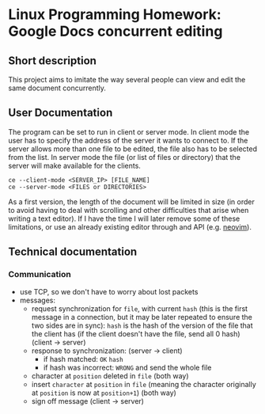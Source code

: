 # Linux Programming Homework: Google Docs concurrent editing

## Short description

This project aims to imitate the way several people can view and edit the same document concurrently.

## User Documentation

The program can be set to run in client or server mode. In client mode the user has to specify the address of the server it wants to connect to. If the server allows more than one file to be edited, the file also has to be selected from the list. In server mode the file (or list of files or directory) that the server will make available for the clients.

```
ce --client-mode <SERVER_IP> [FILE_NAME]
ce --server-mode <FILES or DIRECTORIES>
```

As a first version, the length of the document will be limited in size (in order to avoid having to deal with scrolling and other difficulties that arise when writing a text editor). If I have the time I will later remove some of these limitations, or use an already existing editor through and API (e.g. [neovim](https://neovim.io/doc/user/api.html)).

## Technical documentation

### Communication

* use TCP, so we don't have to worry about lost packets
* messages:
    * request synchronization for ``file``, with current ``hash`` (this is the first message in a connection, but it may be later repeated to ensure the two sides are in sync): ``hash`` is the hash of the version of the file that the client has (if the client doesn't have the file, send all 0 hash) (client -> server)
    * response to synchronization: (server -> client)
        * if hash matched: ``OK`` ``hash``
        * if hash was incorrect: ``WRONG`` and send the whole file
    * character at ``position`` deleted in ``file`` (both way)
    * insert ``character`` at ``position`` in ``file`` (meaning the character originally at ``position`` is now at ``position+1``) (both way)
    * sign off message (client -> server)
